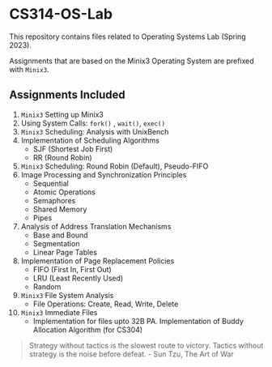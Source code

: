 # CS314-OS-Lab
This repository contains files related to Operating Systems Lab (Spring 2023).

Assignments that are based on the Minix3 Operating System are prefixed with `Minix3`.

## Assignments Included
1. `Minix3` Setting up Minix3
2. Using System Calls: `fork()` , `wait()`, `exec()`
3. `Minix3` Scheduling: Analysis with UnixBench
4. Implementation of Scheduling Algorithms
    - SJF (Shortest Job First)
    - RR (Round Robin)
5. `Minix3` Scheduling: Round Robin (Default), Pseudo-FIFO
6. Image Processing and Synchronization Principles
    - Sequential
    - Atomic Operations
    - Semaphores
    - Shared Memory
    - Pipes
7. Analysis of Address Translation Mechanisms
    - Base and Bound
    - Segmentation
    - Linear Page Tables
8. Implementation of Page Replacement Policies
    - FIFO (First In, First Out)
    - LRU (Least Recently Used)
    - Random
9. `Minix3` File System Analysis
    - File Operations: Create, Read, Write, Delete
10. `Minix3` Immediate Files
    - Implementation for files upto 32B
PA. Implementation of Buddy Allocation Algorithm (for CS304)

> Strategy without tactics is the slowest route to victory. Tactics without strategy is the noise before defeat. - Sun Tzu, The Art of War
